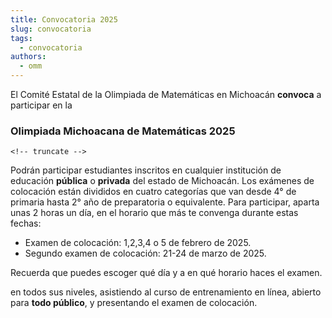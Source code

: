 ```yaml
---
title: Convocatoria 2025
slug: convocatoria
tags:
  - convocatoria
authors:
  - omm
---
```


El Comité Estatal de la Olimpiada de Matemáticas en Michoacán **convoca** a participar en la

### Olimpiada Michoacana de Matemáticas 2025

`<!-- truncate -->`

Podrán participar estudiantes inscritos en cualquier institución de educación **pública** o **privada** del estado de Michoacán. Los exámenes de colocación están divididos en cuatro categorías que van desde 4° de primaria hasta 2° año de preparatoria o equivalente. Para participar, aparta unas 2 horas un día, en el horario que más te convenga durante estas fechas:

* Examen de colocación: 1,2,3,4 o 5 de febrero de 2025.
* Segundo examen de colocación: 21-24 de marzo de 2025.

Recuerda que puedes escoger qué día y a en qué horario haces el examen.

en todos sus niveles, asistiendo al curso de entrenamiento en línea, abierto para **todo público**, y presentando el examen de colocación.
